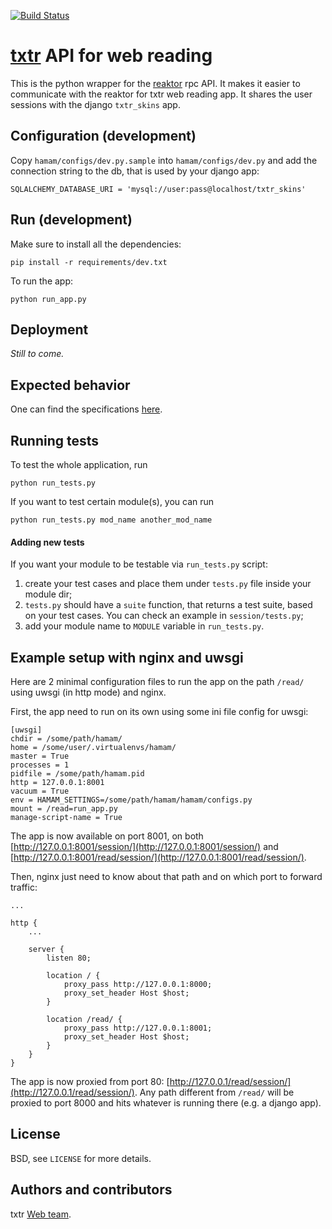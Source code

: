 [![Build Status](https://travis-ci.org/txtr/hamam.svg?branch=master)](https://travis-ci.org/txtr/hamam)

# [txtr](http://txtr.com/) API for web reading

This is the python wrapper for the [reaktor](http://txtr.com/reaktor/) rpc API.
It makes it easier to communicate with the reaktor for txtr web reading app.
It shares the user sessions with the django `txtr_skins` app.

## Configuration (development)

Copy `hamam/configs/dev.py.sample` into `hamam/configs/dev.py` and add the connection
string to the db, that is used by your django app:
```
SQLALCHEMY_DATABASE_URI = 'mysql://user:pass@localhost/txtr_skins'
```

## Run (development)

Make sure to install all the dependencies:
```
pip install -r requirements/dev.txt
```
To run the app:
```
python run_app.py
```

## Deployment
_Still to come._

## Expected behavior

One can find the specifications [here](https://jira.txtr.com/secure/attachment/68184/txtr_api.pdf).

## Running tests

To test the whole application, run
```
python run_tests.py
```
If you want to test certain module(s), you can run
```
python run_tests.py mod_name another_mod_name
```

#### Adding new tests

If you want your module to be testable via `run_tests.py` script:

1. create your test cases and place them under `tests.py` file inside your module dir;
2. `tests.py` should have a `suite` function, that returns a test suite, based on your test cases. You can check an example in `session/tests.py`;
3. add your module name to `MODULE` variable in `run_tests.py`.


## Example setup with nginx and uwsgi

Here are 2 minimal configuration files to run the app on the path `/read/` using uwsgi (in http mode) and nginx.

First, the app need to run on its own using some ini file config for uwsgi:
```
[uwsgi]
chdir = /some/path/hamam/
home = /some/user/.virtualenvs/hamam/
master = True
processes = 1
pidfile = /some/path/hamam.pid
http = 127.0.0.1:8001
vacuum = True
env = HAMAM_SETTINGS=/some/path/hamam/hamam/configs.py
mount = /read=run_app.py
manage-script-name = True
```
The app is now available on port 8001, on both [http://127.0.0.1:8001/session/](http://127.0.0.1:8001/session/)
and [http://127.0.0.1:8001/read/session/](http://127.0.0.1:8001/read/session/).

Then, nginx just need to know about that path and on which port to forward traffic:
```
...

http {
	...

    server {
        listen 80;

        location / {
            proxy_pass http://127.0.0.1:8000;
            proxy_set_header Host $host;
        }

        location /read/ {
            proxy_pass http://127.0.0.1:8001;
            proxy_set_header Host $host;
        }
    }
}
```
The app is now proxied from port 80: [http://127.0.0.1/read/session/](http://127.0.0.1/read/session/).
Any path different from `/read/` will be proxied to port 8000 and hits whatever is running there (e.g. a django app).
## License

BSD, see `LICENSE` for more details.

## Authors and contributors

txtr [Web team](mailto:web-dev@txtr.com).

